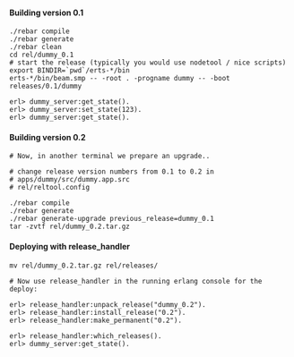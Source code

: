 #### Building version 0.1
    ./rebar compile
    ./rebar generate
    ./rebar clean
    cd rel/dummy_0.1
    # start the release (typically you would use nodetool / nice scripts)
    export BINDIR=`pwd`/erts-*/bin
    erts-*/bin/beam.smp -- -root . -progname dummy -- -boot releases/0.1/dummy

    erl> dummy_server:get_state().
    erl> dummy_server:set_state(123).
    erl> dummy_server:get_state().

#### Building version 0.2

    # Now, in another terminal we prepare an upgrade..

    # change release version numbers from 0.1 to 0.2 in
    # apps/dummy/src/dummy.app.src
    # rel/reltool.config

    ./rebar compile
    ./rebar generate
    ./rebar generate-upgrade previous_release=dummy_0.1
    tar -zvtf rel/dummy_0.2.tar.gz


#### Deploying with release_handler
    mv rel/dummy_0.2.tar.gz rel/releases/

    # Now use release_handler in the running erlang console for the deploy:

    erl> release_handler:unpack_release("dummy_0.2").
    erl> release_handler:install_release("0.2").
    erl> release_handler:make_permanent("0.2").

    erl> release_handler:which_releases().
    erl> dummy_server:get_state().
